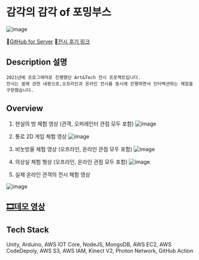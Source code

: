 # 감각의 감각 of 포밍부스
![image](https://github.com/sleesm/formingbooth_server/assets/60386794/905b44d1-80d4-46a1-a7ed-f2683c9e13db)

👀[GitHub for Server](https://github.com/sleesm/formingbooth_server) 🎫[전시 후기 링크](https://blog.naver.com/mcstkorea/222657513913)

## Description 설명
```
2021년에 프로그래머로 진행했던 Art&Tech 전시 프로젝트입니다.
전시는 꿈에 관한 내용으로,오프라인과 온라인 전시를 동시에 진행하면서 인터렉션하는 체험을 구현했습니다.
```

## Overview 
1. 현실의 방 체험 영상 (관객, 오퍼레인터 관점 모두 포함)
![image](https://github.com/sleesm/formingbooth_server/assets/60386794/8099ba33-3e72-48b6-b7d5-ffe28a09404e)

2. 통로 2D 게임 체험 영상
![image](https://github.com/sleesm/formingbooth_server/assets/60386794/7a066045-5e88-410b-b3cd-6503c2b38daa)

3. 비눗방울 체험 영상 (오프라인, 온라인 관점 모두 포함)
![image](https://github.com/sleesm/formingbooth_server/assets/60386794/940ba4d1-1fd8-4292-80ae-2954d30287b3)

4. 의상실 체험 형상 (오프라인, 온라인 관점 모두 포함)
![image](https://github.com/sleesm/formingbooth_server/assets/60386794/a3692a91-385e-460c-9fc1-38acf05f0b6c)

5. 실제 온라인 관객의 전시 체험 영상

![image](https://github.com/sleesm/formingbooth_server/assets/60386794/03af5003-3158-4de2-98b1-ca10c6fb896f)

## [🎞데모 영상](https://file.notion.so/f/s/7c57d6cb-0bd1-45a9-ba8b-5efe0ed24e31/%EA%B0%90%EA%B0%81%EC%9D%98_%EA%B0%90%EA%B0%81_%EC%8B%9C%EC%97%B0_%EC%98%81%EC%83%81.mp4?id=24e9eb84-7c8e-428f-9c1b-1063c8e4c381&table=block&spaceId=f833c68d-6d0d-4322-a6fd-0beb1962db26&expirationTimestamp=1692712800000&signature=WQV76HgAnaHAveYlFTJllLYbRCXY4eQ59lTMXKHnXgo&downloadName=%EA%B0%90%EA%B0%81%EC%9D%98+%EA%B0%90%EA%B0%81+%EC%8B%9C%EC%97%B0+%EC%98%81%EC%83%81.mp4)

## Tech Stack
Unity, Arduino, AWS IOT Core, NodeJS, MongoDB, AWS EC2, AWS CodeDepoly, AWS S3, AWS IAM, Kinect V2, Photon Network, GitHub Action

